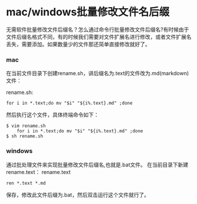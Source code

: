 # mac/windows批量修改文件名后缀

无需软件批量修改文件后缀名？怎么通过命令行批量修改文件后缀名?有时候由于文件后缀名格式不同，有的时候我们需要对文件扩展名进行修改，或者文件扩展名丢失，需要添加。如果数量少的文件那还简单直接修改就好了。

### mac
在当前文件目录下创建rename.sh，讲后缀名为.text的文件改为.md(markdown)文件：

rename.sh:

```
for i in *.text;do mv "$i" "${i%.text}.md" ;done
```
然后执行这个文件，具体终端命令如下：

```
$ vim rename.sh
	for i in *.text;do mv "$i" "${i%.text}.md" ;done
$ sh rename.sh

```

### windows
通过批处理文件来实现批量修改文件后缀名,也就是.bat文件。
在当前目录下新建rename.text：
rename.text

```
ren *.text *.md
```
保存，修改此文件后缀为.bat，然后双击运行这个文件就行了。


